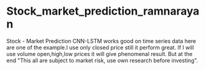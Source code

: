 # Stock_market_prediction_ramnarayan
Stock - Market Prediction
CNN-LSTM works good on time series data here are one of the example.I use only closed price still it perform great.
If I will use volume open,high,low prices it will give phenomenal result.
But at the end "This all are subject to market risk, use own research before investing".
